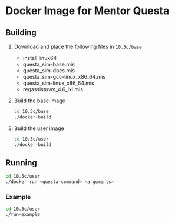 # Docker Image for Mentor Questa

## Building

1. Download and place the following files in `10.5c/base`

   * install.linux64
   * questa_sim-base.mis
   * questa_sim-docs.mis
   * questa_sim-gcc-linux_x86_64.mis
   * questa_sim-linux_x86_64.mis
   * regassistuvm_4.6_ixl.mis

2. Build the base image

   ```sh
   cd 10.5c/base
   ./docker-build
   ```

3. Build the user image
   
   ```sh
   cd 10.5c/user
   ./docker-build
   ```

## Running

```sh
cd 10.5c/user
./docker-run <questa-command> <arguments>
```

### Example

   ```sh
   cd 10.5c/user
   ./run-example
   ```
